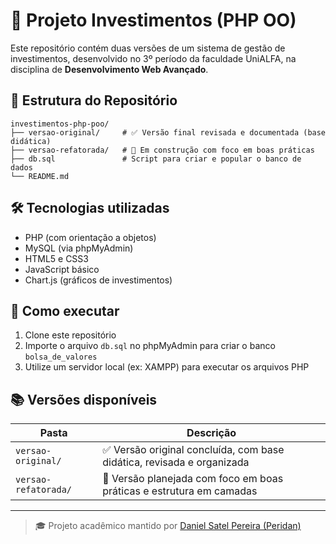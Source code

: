 # 💼 Projeto Investimentos (PHP OO)

Este repositório contém duas versões de um sistema de gestão de investimentos, desenvolvido no 3º período da faculdade UniALFA, na disciplina de **Desenvolvimento Web Avançado**.

## 📁 Estrutura do Repositório

```
investimentos-php-poo/
├── versao-original/     # ✅ Versão final revisada e documentada (base didática)
├── versao-refatorada/   # 🔧 Em construção com foco em boas práticas
├── db.sql               # Script para criar e popular o banco de dados
└── README.md
```

## 🛠 Tecnologias utilizadas

- PHP (com orientação a objetos)
- MySQL (via phpMyAdmin)
- HTML5 e CSS3
- JavaScript básico
- Chart.js (gráficos de investimentos)

## 🚀 Como executar

1. Clone este repositório
2. Importe o arquivo `db.sql` no phpMyAdmin para criar o banco `bolsa_de_valores`
3. Utilize um servidor local (ex: XAMPP) para executar os arquivos PHP

## 📚 Versões disponíveis

| Pasta               | Descrição                                                                 |
|--------------------|---------------------------------------------------------------------------|
| `versao-original/` | ✅ Versão original concluída, com base didática, revisada e organizada     |
| `versao-refatorada/` | 🔧 Versão planejada com foco em boas práticas e estrutura em camadas     |

---

> 🎓 Projeto acadêmico mantido por [Daniel Satel Pereira (Peridan)](https://github.com/DanielSatelPereira)
